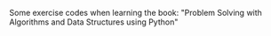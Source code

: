 Some exercise codes when learning the book:
"Problem Solving with Algorithms and Data Structures using Python"